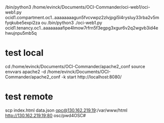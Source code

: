 


/bin/python3 /home/evinck/Documents/OCI-Commander/oci-web1/oci-web1.py ocid1.compartment.oc1..aaaaaaaagun5fvcvwpz2zlvjpgi5l4rysluy33rba2v5mfyqkube5expi2za
ou
/bin/python3 ./oci-web1.py ocid1.tenancy.oc1..aaaaaaaafipe4lmow7rfrn5f3egpg3xgur6v2q2wgvb3id4ehwujnpu5mb5q


# test local
cd /home/evinck/Documents/OCI-Commander/apache2_conf
source envvars
apache2 -d /home/evinck/Documents/OCI-Commander/apache2_conf -k start
http://localhost:8080/

# test remote
scp index.html data.json opc@130.162.219.19:/var/www/html
http://130.162.219.19:80
osc/pwd4OSC#



